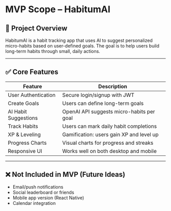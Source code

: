 # MVP Scope – HabitumAI

## 🎯 Project Overview

HabitumAI is a habit tracking app that uses AI to suggest personalized micro-habits based on user-defined goals. The goal is to help users build long-term habits through small, daily actions.

---

## ✅ Core Features

| Feature              | Description |
|----------------------|-------------|
| User Authentication  | Secure login/signup with JWT |
| Create Goals         | Users can define long-term goals |
| AI Habit Suggestions | OpenAI API suggests micro-habits per goal |
| Track Habits         | Users can mark daily habit completions |
| XP & Leveling        | Gamification: users gain XP and level up |
| Progress Charts      | Visual charts for progress and streaks |
| Responsive UI        | Works well on both desktop and mobile |

---

## ❌ Not Included in MVP (Future Ideas)

- Email/push notifications
- Social leaderboard or friends
- Mobile app version (React Native)
- Calendar integration